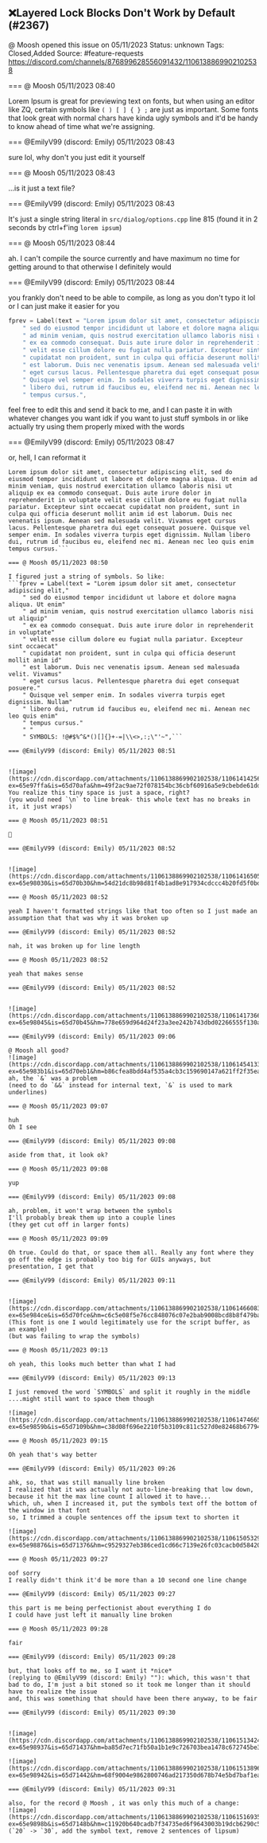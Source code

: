 ## ❌Layered Lock Blocks Don't Work by Default (#2367)
@ Moosh opened this issue on 05/11/2023
Status: unknown
Tags: Closed,Added
Source: #feature-requests https://discord.com/channels/876899628556091432/1106138869902102538


=== @ Moosh 05/11/2023 08:40

Lorem Ipsum is great for previewing text on fonts, but when using an editor like ZQ, certain symbols like `( ) [ ] { } ;` are just as important. Some fonts that look great with normal chars have kinda ugly symbols and it'd be handy to know ahead of time what we're assigning.

=== @EmilyV99 (discord: Emily) 05/11/2023 08:43

sure lol, why don't you just edit it yourself

=== @ Moosh 05/11/2023 08:43

...is it just a text file?

=== @EmilyV99 (discord: Emily) 05/11/2023 08:43

It's just a single string literal
in `src/dialog/options.cpp`
line 815
(found it in 2 seconds by ctrl+f'ing `lorem ipsum`)

=== @ Moosh 05/11/2023 08:44

ah. I can't compile the source currently and have maximum no time for getting around to that
otherwise I definitely would

=== @EmilyV99 (discord: Emily) 05/11/2023 08:44

you frankly don't need to be able to compile, as long as you don't typo it lol
or I can just make it easier for you
```cpp
fprev = Label(text = "Lorem ipsum dolor sit amet, consectetur adipiscing elit,"
    " sed do eiusmod tempor incididunt ut labore et dolore magna aliqua. Ut enim"
    " ad minim veniam, quis nostrud exercitation ullamco laboris nisi ut aliquip"
    " ex ea commodo consequat. Duis aute irure dolor in reprehenderit in voluptate"
    " velit esse cillum dolore eu fugiat nulla pariatur. Excepteur sint occaecat"
    " cupidatat non proident, sunt in culpa qui officia deserunt mollit anim id"
    " est laborum. Duis nec venenatis ipsum. Aenean sed malesuada velit. Vivamus"
    " eget cursus lacus. Pellentesque pharetra dui eget consequat posuere."
    " Quisque vel semper enim. In sodales viverra turpis eget dignissim. Nullam"
    " libero dui, rutrum id faucibus eu, eleifend nec mi. Aenean nec leo quis enim"
    " tempus cursus.",
```
feel free to edit this and send it back to me, and I can paste it in with whatever changes you want
idk if you want to just stuff symbols in or like actually try using them properly mixed with the words

=== @EmilyV99 (discord: Emily) 05/11/2023 08:47

or, hell, I can reformat it
```
Lorem ipsum dolor sit amet, consectetur adipiscing elit, sed do eiusmod tempor incididunt ut labore et dolore magna aliqua. Ut enim ad minim veniam, quis nostrud exercitation ullamco laboris nisi ut aliquip ex ea commodo consequat. Duis aute irure dolor in reprehenderit in voluptate velit esse cillum dolore eu fugiat nulla pariatur. Excepteur sint occaecat cupidatat non proident, sunt in culpa qui officia deserunt mollit anim id est laborum. Duis nec venenatis ipsum. Aenean sed malesuada velit. Vivamus eget cursus lacus. Pellentesque pharetra dui eget consequat posuere. Quisque vel semper enim. In sodales viverra turpis eget dignissim. Nullam libero dui, rutrum id faucibus eu, eleifend nec mi. Aenean nec leo quis enim tempus cursus.```

=== @ Moosh 05/11/2023 08:50

I figured just a string of symbols. So like:
```fprev = Label(text = "Lorem ipsum dolor sit amet, consectetur adipiscing elit,"
    " sed do eiusmod tempor incididunt ut labore et dolore magna aliqua. Ut enim"
    " ad minim veniam, quis nostrud exercitation ullamco laboris nisi ut aliquip"
    " ex ea commodo consequat. Duis aute irure dolor in reprehenderit in voluptate"
    " velit esse cillum dolore eu fugiat nulla pariatur. Excepteur sint occaecat"
    " cupidatat non proident, sunt in culpa qui officia deserunt mollit anim id"
    " est laborum. Duis nec venenatis ipsum. Aenean sed malesuada velit. Vivamus"
    " eget cursus lacus. Pellentesque pharetra dui eget consequat posuere."
    " Quisque vel semper enim. In sodales viverra turpis eget dignissim. Nullam"
    " libero dui, rutrum id faucibus eu, eleifend nec mi. Aenean nec leo quis enim"
    " tempus cursus."
    " "
    " SYMBOLS: !@#$%^&*()[]{}+-=|\\<>,:;\"'~",```

=== @EmilyV99 (discord: Emily) 05/11/2023 08:51


![image](https://cdn.discordapp.com/attachments/1106138869902102538/1106141425600577566/image.png?ex=65e97ffa&is=65d70afa&hm=49f2ac9ae72f078154bc36cbf60916a5e9cbebde61dd0934f304bf2e27bf9523&)
You realize this tiny space is just a space, right?
(you would need `\n` to line break- this whole text has no breaks in it, it just wraps)

=== @ Moosh 05/11/2023 08:51

🤦

=== @EmilyV99 (discord: Emily) 05/11/2023 08:52


![image](https://cdn.discordapp.com/attachments/1106138869902102538/1106141650566266970/image.png?ex=65e98030&is=65d70b30&hm=54d21dc8b98d81f4b1ad8e917934cdccc4b20fd5f0bd964ac6773bac38f71601&)

=== @ Moosh 05/11/2023 08:52

yeah I haven't formatted strings like that too often so I just made an assumption that that was why it was broken up

=== @EmilyV99 (discord: Emily) 05/11/2023 08:52

nah, it was broken up for line length

=== @ Moosh 05/11/2023 08:52

yeah that makes sense

=== @EmilyV99 (discord: Emily) 05/11/2023 08:52


![image](https://cdn.discordapp.com/attachments/1106138869902102538/1106141736633384980/image.png?ex=65e98045&is=65d70b45&hm=778e659d964d24f23a3ee242b743dbd02266555f130a88e6f72e96f6c7dc0f5b&)

=== @EmilyV99 (discord: Emily) 05/11/2023 09:06

@ Moosh all good?
![image](https://cdn.discordapp.com/attachments/1106138869902102538/1106145413372850186/image.png?ex=65e983b1&is=65d70eb1&hm=b86cfea8bdd4af535a4cb3c159690147a621ff2f35eae0ed8ea6cc696394191e&)
ah, the `&` was a problem
(need to do `&&` instead for internal text, `&` is used to mark underlines)

=== @ Moosh 05/11/2023 09:07

huh
Oh I see

=== @EmilyV99 (discord: Emily) 05/11/2023 09:08

aside from that, it look ok?

=== @ Moosh 05/11/2023 09:08

yup

=== @EmilyV99 (discord: Emily) 05/11/2023 09:08

ah, problem, it won't wrap between the symbols
I'll probably break them up into a couple lines
(they get cut off in larger fonts)

=== @ Moosh 05/11/2023 09:09

Oh true. Could do that, or space them all. Really any font where they go off the edge is probably too big for GUIs anyways, but presentation, I get that

=== @EmilyV99 (discord: Emily) 05/11/2023 09:11


![image](https://cdn.discordapp.com/attachments/1106138869902102538/1106146608388780042/image.png?ex=65e984ce&is=65d70fce&hm=c6c5e08f5e76cc848076c07e2bab9008bcd8b8f479ba7163977cda1d00b0bec2&)
(This font is one I would legitimately use for the script buffer, as an example)
(but was failing to wrap the symbols)

=== @ Moosh 05/11/2023 09:13

oh yeah, this looks much better than what I had

=== @EmilyV99 (discord: Emily) 05/11/2023 09:13

I just removed the word `SYMBOLS` and split it roughly in the middle
....might still want to space them though

![image](https://cdn.discordapp.com/attachments/1106138869902102538/1106147466589515827/image.png?ex=65e9859b&is=65d7109b&hm=c38d08f696e2210f5b3109c811c527d0e82468b67794f77ecd6cf7a67a5fe574&)

=== @ Moosh 05/11/2023 09:15

Oh yeah that's way better

=== @EmilyV99 (discord: Emily) 05/11/2023 09:26

ahk, so, that was still manually line broken
I realized that it was actually not auto-line-breaking that low down, because it hit the max line count I allowed it to have...
which, uh, when I increased it, put the symbols text off the bottom of the window in that font
so, I trimmed a couple sentences off the ipsum text to shorten it

![image](https://cdn.discordapp.com/attachments/1106138869902102538/1106150532982259732/image.png?ex=65e98876&is=65d71376&hm=c9529327eb386ced1cd66c7139e26fc03cacb0d58420c220eb65500346fcd1e2&)

=== @ Moosh 05/11/2023 09:27

oof sorry
I really didn't think it'd be more than a 10 second one line change

=== @EmilyV99 (discord: Emily) 05/11/2023 09:27

this part is me being perfectionist about everything I do
I could have just left it manually line broken

=== @ Moosh 05/11/2023 09:28

fair

=== @EmilyV99 (discord: Emily) 05/11/2023 09:28

but, that looks off to me, so I want it *nice*
(replying to @EmilyV99 (discord: Emily) ""): which, this wasn't that bad to do, I'm just a bit stoned so it took me longer than it should have to realize the issue
and, this was something that should have been there anyway, to be fair

=== @EmilyV99 (discord: Emily) 05/11/2023 09:30


![image](https://cdn.discordapp.com/attachments/1106138869902102538/1106151342466146385/image.png?ex=65e98937&is=65d71437&hm=ba85d7ec71fb50a1b1e9c726703bea1478c672745be3bae1736dcf336aa30cf2&)

![image](https://cdn.discordapp.com/attachments/1106138869902102538/1106151389622706276/image.png?ex=65e98942&is=65d71442&hm=68f9004e9862800746ad217350d678b74e5bd7baf1ea8377a900dc9d96ef9801&)

=== @EmilyV99 (discord: Emily) 05/11/2023 09:31

also, for the record @ Moosh , it was only this much of a change:
![image](https://cdn.discordapp.com/attachments/1106138869902102538/1106151693537775666/image.png?ex=65e9898b&is=65d7148b&hm=c11920b640cadb7f34735ed6f9643003b19dcb6290c53e42339859f67755d5ef&)
(`20` -> `30`, add the symbol text, remove 2 sentences of lipsum)
